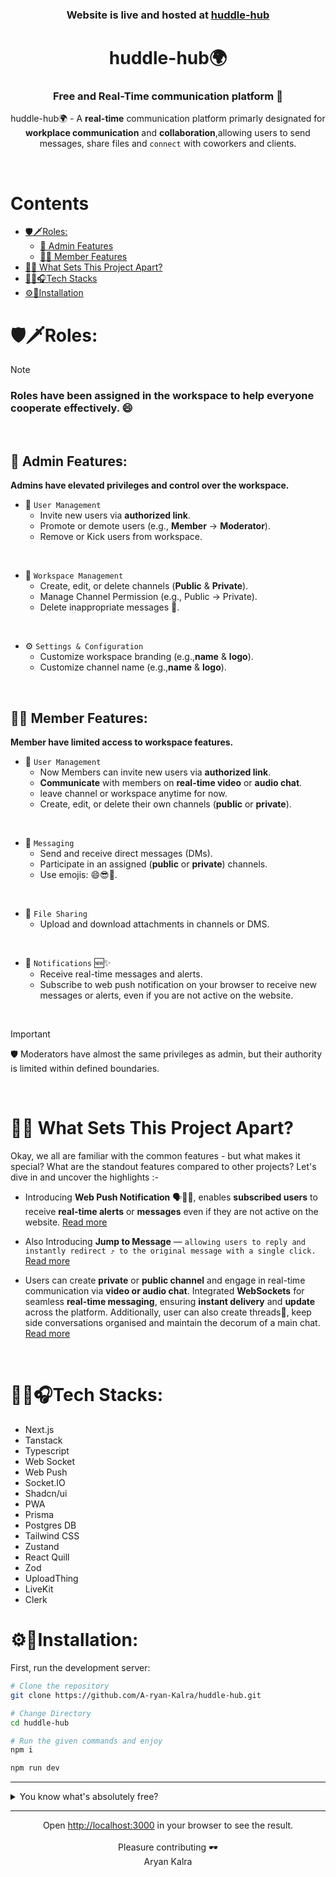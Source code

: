 <div align="center">

### Website is live and hosted at [huddle-hub](https://huddle-hub-uqmv.onrender.com/)

# huddle-hub🌍

### Free and Real-Time communication platform 💬

huddle-hub🌍 - A **real-time** communication platform primarly designated for **workplace communication** and **collaboration**,allowing users to send messages, share files and `connect` with coworkers and clients.

</div>

<br/>

# Contents

- [🛡️🗡️Roles:](#%EF%B8%8F%EF%B8%8Froles)
  - [👑 Admin Features](#-admin-features)
  - [🙋‍♂️ Member Features](#%EF%B8%8F-member-features)
- [🤔🌌 What Sets This Project Apart?](#-what-sets-this-project-apart)
- [🧑‍💻🎧Tech Stacks](#tech-stacks)
- [⚙️🔧Installation](#%EF%B8%8Finstallation)

# 🛡️🗡️Roles:

> [!NOTE]
>
> ### Roles have been assigned in the workspace to help everyone cooperate effectively. 😄

<br/>

## 👑 Admin Features:

**Admins have elevated privileges and control over the workspace.**

- 🔐 `User Management`
  - Invite new users via **authorized link**.
  - Promote or demote users (e.g., **Member** → **Moderator**).
  - Remove or Kick users from workspace.

<br/>

- 🏢 `Workspace Management`
  - Create, edit, or delete channels (**Public** & **Private**).
  - Manage Channel Permission (e.g., Public → Private).
  - Delete inappropriate messages 🔞.

<br/>

- ⚙️ `Settings & Configuration`
  - Customize workspace branding (e.g.,**name** & **logo**).
  - Customize channel name (e.g.,**name** & **logo**).

<br/>

## 🙋‍♂️ Member Features:

**Member have limited access to workspace features.**

- 🔐 `User Management`
  - Now Members can invite new users via **authorized link**.
  - **Communicate** with members on **real-time video** or **audio chat**.
  - leave channel or workspace anytime for now.
  - Create, edit, or delete their own channels (**public** or **private**).

<br/>

- 💬 `Messaging`
  - Send and receive direct messages (DMs).
  - Participate in an assigned (**public** or **private**) channels.
  - Use emojis: 😄😎🥂.

<br/>

- 📁 `File Sharing`
  - Upload and download attachments in channels or DMS.

<br/>

- 🔔 `Notifications` 🆕✨
  - Receive real-time messages and alerts.
  - Subscribe to web push notification on your browser to receive new messages or alerts, even if you are not active on the website.

<br>

> [!IMPORTANT]
> 🛡️ Moderators have almost the same privileges as admin, but their authority is limited within defined boundaries.

<br />

# 🤔🌌 What Sets This Project Apart?

Okay, we all are familiar with the common features - but what makes it special? What are the standout features compared to other projects? Let's dive in and uncover the highlights :-

- Introducing **Web Push Notification** 🗣📢🔔, enables **subscribed users** to receive **real-time alerts** or **messages** even if they are not active on the website. [Read more](https://github.com/A-ryan-Kalra/huddle-hub/releases/tag/v2.1.0)

- Also Introducing **Jump to Message** — `allowing users to reply and instantly redirect ⤴️ to the original message with a single click.` [Read more](https://github.com/A-ryan-Kalra/huddle-hub/releases/tag/v1.2.0)

- Users can create **private** or **public channel** and engage in real-time communication via **video or audio chat**. Integrated **WebSockets** for seamless **real-time messaging**, ensuring **instant delivery** and **update** across the platform. Additionally, user can also create threads🧶, keep side conversations organised and maintain the decorum of a main chat. [Read more](https://github.com/A-ryan-Kalra/huddle-hub/releases/tag/v1.5.6)

<br/>

# 🧑‍💻🎧Tech Stacks:

<ul>
<li>Next.js</li>
<li>Tanstack</li>
<li>Typescript</li>
<li>Web Socket</li>
<li>Web Push</li>
<li>Socket.IO</li>
<li>Shadcn/ui</li>
<li>PWA</li>
<li>Prisma</li>
<li>Postgres DB</li>
<li>Tailwind CSS</li>
<li>Zustand</li>
<li>React Quill</li>
<li>Zod</li>
<li>UploadThing</li>
<li>LiveKit</li>
<li>Clerk</li>
</ul>


# ⚙️🔧Installation:

First, run the development server:

```bash
# Clone the repository
git clone https://github.com/A-ryan-Kalra/huddle-hub.git

# Change Directory
cd huddle-hub

# Run the given commands and enjoy
npm i

npm run dev
```

---

<details>
  <summary>You know what's absolutely free?</summary>

- Leaving a ⭐ star
- 🍴Forking the repository
- No hidden fees, no subscriptions — just pure open-source love🥰!

</details>

---

<div align="center">
Open <a href='http://localhost:3000'>http://localhost:3000</a> in your browser to see the result.
<br>
<br>
Pleasure contributing 🕶️ <br>
Aryan Kalra

</div>
